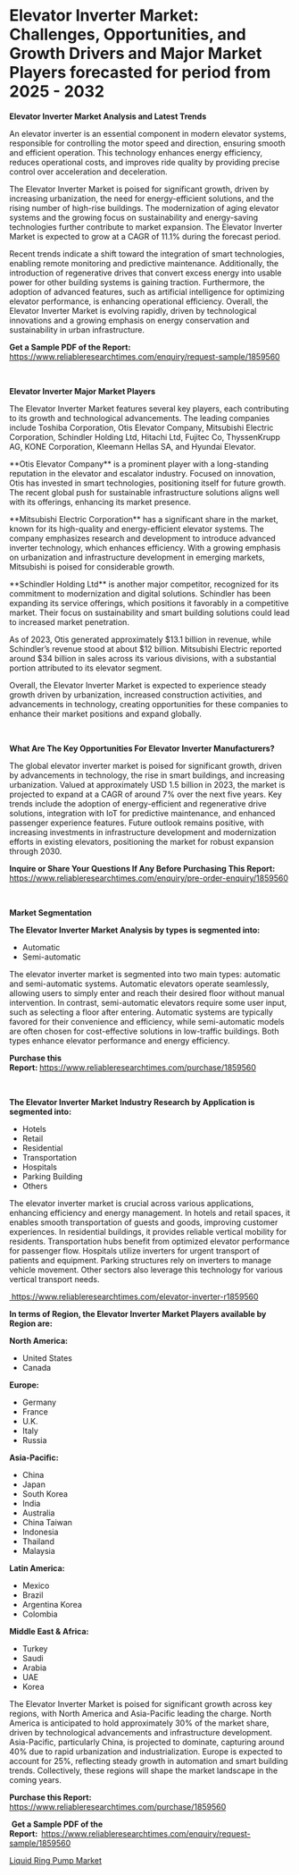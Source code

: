 <p><h1>Elevator Inverter Market: Challenges, Opportunities, and Growth Drivers and Major Market Players forecasted for period from 2025 - 2032</h1></p><p><strong>Elevator Inverter Market Analysis and Latest Trends</strong></p>
<p><p>An elevator inverter is an essential component in modern elevator systems, responsible for controlling the motor speed and direction, ensuring smooth and efficient operation. This technology enhances energy efficiency, reduces operational costs, and improves ride quality by providing precise control over acceleration and deceleration.</p><p>The Elevator Inverter Market is poised for significant growth, driven by increasing urbanization, the need for energy-efficient solutions, and the rising number of high-rise buildings. The modernization of aging elevator systems and the growing focus on sustainability and energy-saving technologies further contribute to market expansion. The Elevator Inverter Market is expected to grow at a CAGR of 11.1% during the forecast period.</p><p>Recent trends indicate a shift toward the integration of smart technologies, enabling remote monitoring and predictive maintenance. Additionally, the introduction of regenerative drives that convert excess energy into usable power for other building systems is gaining traction. Furthermore, the adoption of advanced features, such as artificial intelligence for optimizing elevator performance, is enhancing operational efficiency. Overall, the Elevator Inverter Market is evolving rapidly, driven by technological innovations and a growing emphasis on energy conservation and sustainability in urban infrastructure.</p></p>
<p><strong>Get a Sample PDF of the Report:&nbsp;</strong> <a href="https://www.reliableresearchtimes.com/enquiry/request-sample/1859560?utm_campaign=2141&utm_medium=2&utm_source=Github&utm_content=ia&utm_term=16022025&utm_id=elevator-inverter">https://www.reliableresearchtimes.com/enquiry/request-sample/1859560</a></p>
<p>&nbsp;</p>
<p><strong>Elevator Inverter Major Market Players</strong></p>
<p><p>The Elevator Inverter Market features several key players, each contributing to its growth and technological advancements. The leading companies include Toshiba Corporation, Otis Elevator Company, Mitsubishi Electric Corporation, Schindler Holding Ltd, Hitachi Ltd, Fujitec Co, ThyssenKrupp AG, KONE Corporation, Kleemann Hellas SA, and Hyundai Elevator.</p><p>**Otis Elevator Company** is a prominent player with a long-standing reputation in the elevator and escalator industry. Focused on innovation, Otis has invested in smart technologies, positioning itself for future growth. The recent global push for sustainable infrastructure solutions aligns well with its offerings, enhancing its market presence.</p><p>**Mitsubishi Electric Corporation** has a significant share in the market, known for its high-quality and energy-efficient elevator systems. The company emphasizes research and development to introduce advanced inverter technology, which enhances efficiency. With a growing emphasis on urbanization and infrastructure development in emerging markets, Mitsubishi is poised for considerable growth.</p><p>**Schindler Holding Ltd** is another major competitor, recognized for its commitment to modernization and digital solutions. Schindler has been expanding its service offerings, which positions it favorably in a competitive market. Their focus on sustainability and smart building solutions could lead to increased market penetration.</p><p>As of 2023, Otis generated approximately $13.1 billion in revenue, while Schindler’s revenue stood at about $12 billion. Mitsubishi Electric reported around $34 billion in sales across its various divisions, with a substantial portion attributed to its elevator segment.</p><p>Overall, the Elevator Inverter Market is expected to experience steady growth driven by urbanization, increased construction activities, and advancements in technology, creating opportunities for these companies to enhance their market positions and expand globally.</p></p>
<p>&nbsp;</p>
<p><strong>What Are The Key Opportunities For Elevator Inverter Manufacturers?</strong></p>
<p><p>The global elevator inverter market is poised for significant growth, driven by advancements in technology, the rise in smart buildings, and increasing urbanization. Valued at approximately USD 1.5 billion in 2023, the market is projected to expand at a CAGR of around 7% over the next five years. Key trends include the adoption of energy-efficient and regenerative drive solutions, integration with IoT for predictive maintenance, and enhanced passenger experience features. Future outlook remains positive, with increasing investments in infrastructure development and modernization efforts in existing elevators, positioning the market for robust expansion through 2030.</p></p>
<p><strong>Inquire or Share Your Questions If Any Before Purchasing This Report:</strong> <a href="https://www.reliableresearchtimes.com/enquiry/pre-order-enquiry/1859560?utm_campaign=2141&utm_medium=2&utm_source=Github&utm_content=ia&utm_term=16022025&utm_id=elevator-inverter">https://www.reliableresearchtimes.com/enquiry/pre-order-enquiry/1859560</a></p>
<p>&nbsp;</p>
<p><strong>Market Segmentation</strong></p>
<p><strong>The Elevator Inverter Market Analysis by types is segmented into:</strong></p>
<p><ul><li>Automatic</li><li>Semi-automatic</li></ul></p>
<p><p>The elevator inverter market is segmented into two main types: automatic and semi-automatic systems. Automatic elevators operate seamlessly, allowing users to simply enter and reach their desired floor without manual intervention. In contrast, semi-automatic elevators require some user input, such as selecting a floor after entering. Automatic systems are typically favored for their convenience and efficiency, while semi-automatic models are often chosen for cost-effective solutions in low-traffic buildings. Both types enhance elevator performance and energy efficiency.</p></p>
<p><strong>Purchase this Report:&nbsp;</strong><a href="https://www.reliableresearchtimes.com/purchase/1859560?utm_campaign=2141&utm_medium=2&utm_source=Github&utm_content=ia&utm_term=16022025&utm_id=elevator-inverter">https://www.reliableresearchtimes.com/purchase/1859560</a></p>
<p>&nbsp;</p>
<p><strong>The Elevator Inverter Market Industry Research by Application is segmented into:</strong></p>
<p><ul><li>Hotels</li><li>Retail</li><li>Residential</li><li>Transportation</li><li>Hospitals</li><li>Parking Building</li><li>Others</li></ul></p>
<p><p>The elevator inverter market is crucial across various applications, enhancing efficiency and energy management. In hotels and retail spaces, it enables smooth transportation of guests and goods, improving customer experiences. In residential buildings, it provides reliable vertical mobility for residents. Transportation hubs benefit from optimized elevator performance for passenger flow. Hospitals utilize inverters for urgent transport of patients and equipment. Parking structures rely on inverters to manage vehicle movement. Other sectors also leverage this technology for various vertical transport needs.</p></p>
<p><a href="https://www.reliableresearchtimes.com/elevator-inverter-r1859560?utm_campaign=2141&utm_medium=2&utm_source=Github&utm_content=ia&utm_term=16022025&utm_id=elevator-inverter">&nbsp;https://www.reliableresearchtimes.com/elevator-inverter-r1859560</a></p>
<p><strong>In terms of Region, the Elevator Inverter Market Players available by Region are:</strong></p>
<p>
    <p> <strong> North America: </strong>
        <ul>
            <li>United States</li>
            <li>Canada</li>
        </ul>
        </p> 
    <p> <strong> Europe: </strong>
        <ul>
            <li>Germany</li>
            <li>France</li>
            <li>U.K.</li>
            <li>Italy</li>
            <li>Russia</li>
        </ul>
        </p> 
    <p> <strong> Asia-Pacific: </strong>
        <ul>
            <li>China</li>
            <li>Japan</li>
            <li>South Korea</li>
            <li>India</li>
            <li>Australia</li>
            <li>China Taiwan</li>
            <li>Indonesia</li>
            <li>Thailand</li>
            <li>Malaysia</li>
        </ul>
        </p> 
    <p> <strong> Latin America: </strong>
        <ul>
            <li>Mexico</li>
            <li>Brazil</li>
            <li>Argentina Korea</li>
            <li>Colombia</li>
        </ul>
        </p> 
    <p> <strong> Middle East & Africa: </strong>
        <ul>
            <li>Turkey</li>
            <li>Saudi</li>
            <li>Arabia</li>
            <li>UAE</li>
            <li>Korea</li>
        </ul>
    </p>
    </p>
<p><p>The Elevator Inverter Market is poised for significant growth across key regions, with North America and Asia-Pacific leading the charge. North America is anticipated to hold approximately 30% of the market share, driven by technological advancements and infrastructure development. Asia-Pacific, particularly China, is projected to dominate, capturing around 40% due to rapid urbanization and industrialization. Europe is expected to account for 25%, reflecting steady growth in automation and smart building trends. Collectively, these regions will shape the market landscape in the coming years.</p></p>
<p><strong>Purchase this Report: </strong><a href="https://www.reliableresearchtimes.com/purchase/1859560?utm_campaign=2141&utm_medium=2&utm_source=Github&utm_content=ia&utm_term=16022025&utm_id=elevator-inverter">https://www.reliableresearchtimes.com/purchase/1859560</a></p>
<p>&nbsp;<strong>Get a Sample PDF of the Report:&nbsp;&nbsp;</strong><a href="https://www.reliableresearchtimes.com/enquiry/request-sample/1859560?utm_campaign=2141&utm_medium=2&utm_source=Github&utm_content=ia&utm_term=16022025&utm_id=elevator-inverter">https://www.reliableresearchtimes.com/enquiry/request-sample/1859560</a></p>
<p><strong></strong></p>
<p><p><a href="https://github.com/sca704osol/Market-Research-Report-List-1/blob/main/liquid-ring-pump-market.md?utm_campaign=2141&utm_medium=2&utm_source=Github&utm_content=ia&utm_term=16022025&utm_id=elevator-inverter">Liquid Ring Pump Market</a></p></p>